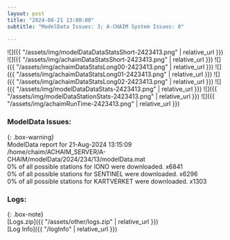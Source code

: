 ```yaml
---
layout: post
title: "2024-08-21 13:00:00"
subtitle: "ModelData Issues: 3; A-CHAIM System Issues: 0"

---
```


![]({{ "/assets/img/modelDataDataStatsShort-2423413.png" | relative_url }})
![]({{ "/assets/img/achaimDataStatsShort-2423413.png" | relative_url }})
![]({{ "/assets/img/achaimDataStatsLong00-2423413.png" | relative_url }})
![]({{ "/assets/img/achaimDataStatsLong01-2423413.png" | relative_url }})
![]({{ "/assets/img/achaimDataStatsLong02-2423413.png" | relative_url }})
![]({{ "/assets/img/modelDataDataStats-2423413.png" | relative_url }})
![]({{ "/assets/img/modelDataStationStats-2423413.png" | relative_url }})
![]({{ "/assets/img/achaimRunTime-2423413.png" | relative_url }})


### ModelData Issues:  
  
{: .box-warning}  
 ModelData report for 21-Aug-2024 13:15:09   
 /home/chaim/ACHAIM_SERVER/A-CHAIM/modelData/2024/234/13/modelData.mat   
 0% of all possible stations for IONO were downloaded. x6841   
 0% of all possible stations for SENTINEL were downloaded. x6296   
 0% of all possible stations for KARTVERKET were downloaded. x1303   
  


### Logs:  
  
{: .box-note}  
[Logs.zip]({{ "/assets/other/logs.zip" | relative_url }})  
[Log Info]({{ "/logInfo" | relative_url }})  

